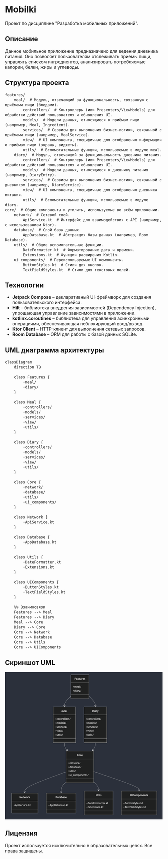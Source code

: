 # Mobilki

Проект по дисциплине "Разработка мобильных приложений".

## Описание
Данное мобильное приложение предназначено для ведения дневника питания. Оно позволяет пользователям отслеживать приёмы пищи, управлять списком ингредиентов, анализировать потребляемые калории, белки, жиры и углеводы.

## Структура проекта

```
features/
    meal/  # Модуль, отвечающий за функциональность, связанную с приёмами пищи (блюдами).
        controllers/  # Контроллеры (или Presenters/ViewModels) для обработки действий пользователя и обновления UI.
        models/  # Модели данных, относящиеся к приёмам пищи (например, Meal, Ingredient).
        services/  # Сервисы для выполнения бизнес-логики, связанной с приёмами пищи (например, MealService).
        view/  # UI компоненты, специфичные для отображения информации о приёмах пищи (экраны, виджеты).
        utils/  # Вспомогательные функции, используемые в модуле meal.
    diary/  # Модуль, отвечающий за функциональность дневника питания.
        controllers/  # Контроллеры (или Presenters/ViewModels) для обработки действий пользователя и обновления UI.
        models/  # Модели данных, относящиеся к дневнику питания (например, DiaryEntry).
        services/  # Сервисы для выполнения бизнес-логики, связанной с дневником (например, DiaryService).
        view/  # UI компоненты, специфичные для отображения дневника питания.
        utils/  # Вспомогательные функции, используемые в модуле diary.
core/  # Общие компоненты и утилиты, используемые во всём приложении.
    network/  # Сетевой слой.
        ApiService.kt  # Интерфейс для взаимодействия с API (например, с использованием Ktor).
    database/  # Слой базы данных.
        AppDatabase.kt  # Абстракция базы данных (например, Room Database).
    utils/  # Общие вспомогательные функции.
        DateFormatter.kt  # Форматирование даты и времени.
        Extensions.kt  # Функции расширения Kotlin.
    ui_components/  # Переиспользуемые UI компоненты.
        ButtonStyles.kt  # Стили для кнопок.
        TextFieldStyles.kt  # Стили для текстовых полей.
```

## Технологии

- **Jetpack Compose** – декларативный UI-фреймворк для создания пользовательского интерфейса.
- **Hilt** – библиотека внедрения зависимостей (Dependency Injection), упрощающая управление зависимостями в приложении.
- **kotlinx.coroutines** – библиотека для управления асинхронными операциями, обеспечивающая неблокирующий ввод/вывод.
- **Ktor Client** – HTTP-клиент для выполнения сетевых запросов.
- **Room Database** – ORM для работы с базой данных SQLite.

## UML диаграмма архитектуры

```mermaid
classDiagram
    direction TB

    class Features {
        +meal/
        +diary/
    }

    class Meal {
        +controllers/
        +models/
        +services/
        +view/
        +utils/
    }

    class Diary {
        +controllers/
        +models/
        +services/
        +view/
        +utils/
    }

    class Core {
        +network/
        +database/
        +utils/
        +ui_components/
    }

    class Network {
        +ApiService.kt
    }

    class Database {
        +AppDatabase.kt
    }

    class Utils {
        +DateFormatter.kt
        +Extensions.kt
    }

    class UIComponents {
        +ButtonStyles.kt
        +TextFieldStyles.kt
    }

    %% Взаимосвязи
    Features --> Meal
    Features --> Diary
    Meal --> Core
    Diary --> Core
    Core --> Network
    Core --> Database
    Core --> Utils
    Core --> UIComponents
```

## Скриншот UML

![Скриншот](docs/image.png)

## Лицензия
Проект используется исключительно в образовательных целях. Все права защищены.

